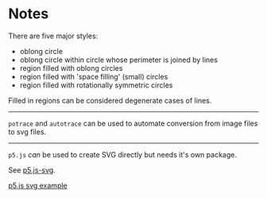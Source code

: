 Notes
===

There are five major styles:

* oblong circle
* oblong circle within circle whose perimeter is joined by lines
* region filled with oblong circles
* region filled with 'space filling' (small) circles
* region filled with rotationally symmetric circles

Filled in regions can be considered degenerate cases of lines.

---

`potrace` and `autotrace` can be used to automate conversion from image files
to svg files.

---

`p5.js` *can* be used to create SVG directly but needs it's own package.

See [p5.js-svg](https://github.com/zenozeng/p5.js-svg).

[p5.js svg example](https://editor.p5js.org/dannyrozin/sketches/r1djoVow7)
